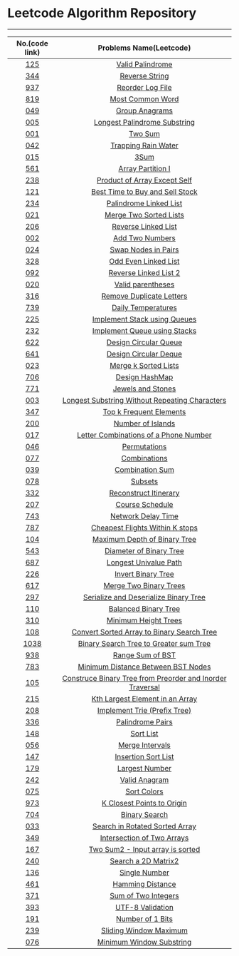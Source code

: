 # Leetcode Algorithm Repository
---

|  No.(code link) |           Problems Name(Leetcode)                                                               |
|:---------------:|:-----------------------------------------------------------------------------------------------:|
| [125](./125.py) |[Valid Palindrome](https://leetcode.com/problems/valid-palindrome/)                              |
| [344](./344.py) |[Reverse String](https://leetcode.com/problems/reverse-string/)                                  |
| [937](./937.py) |[Reorder Log File](https://leetcode.com/problems/reorder-data-in-log-files/)                     |
| [819](./819.py) |[Most Common Word](https://leetcode.com/problems/most-common-word/)                              |
| [049](./049.py) |[Group Anagrams](https://leetcode.com/problems/group-anagrams/)                                  |
| [005](./005.py) |[Longest Palindrome Substring](https://leetcode.com/problems/longest-palindromic-substring/)     |
| [001](./001.py) |[Two Sum](https://leetcode.com/problems/two-sum/)                                                | 
| [042](./042.py) |[Trapping Rain Water](https://leetcode.com/problems/trapping-rain-water/)                        | 
| [015](./015.py) |[3Sum](https://leetcode.com/problems/3sum/)                                                      |
| [561](./561.py) |[Array Partition I](https://leetcode.com/problems/array-partition-i/)                            |
| [238](./238.py) |[Product of Array Except Self](https://leetcode.com/problems/product-of-array-except-self/)      |
| [121](./121.py) |[Best Time to Buy and Sell Stock](https://leetcode.com/problems/best-time-to-buy-and-sell-stock/)|
| [234](./234.py) |[Palindrome Linked List](https://leetcode.com/problems/palindrome-linked-list/)                  |
| [021](./021.py) |[Merge Two Sorted Lists](https://leetcode.com/problems/merge-two-sorted-lists/)                  |
| [206](./206.py) |[Reverse Linked List](https://leetcode.com/problems/reverse-linked-list/)                        |
| [002](./002.py) |[Add Two Numbers](https://leetcode.com/problems/add-two-numbers/)                                |
| [024](./024.py) |[Swap Nodes in Pairs](https://leetcode.com/problems/swap-nodes-in-pairs/)                        |
| [328](./328.py) |[Odd Even Linked List](https://leetcode.com/problems/odd-even-linked-list/)                      |
| [092](./092.py) |[Reverse Linked List 2](https://leetcode.com/problems/reverse-linked-list-ii/)                   |
| [020](./020.py) |[Valid parentheses](https://leetcode.com/problems/valid-parentheses/)                            |
| [316](./316.py) |[Remove Duplicate Letters](https://leetcode.com/problems/remove-duplicate-letters/)              |
| [739](./739.py) |[Daily Temperatures](https://leetcode.com/problems/daily-temperatures/)                          |
| [225](./225.py) |[Implement Stack using Queues](https://leetcode.com/problems/implement-stack-using-queues/)      |
| [232](./232.py) |[Implement Queue using Stacks](https://leetcode.com/problems/implement-queue-using-stacks/)      |
| [622](./622.py) |[Design Circular Queue](https://leetcode.com/problems/design-circular-queue/)                    |
| [641](./641.py) |[Design Circular Deque](https://leetcode.com/problems/design-circular-deque/)                    |
| [023](./023.py) |[Merge k Sorted Lists](https://leetcode.com/problems/merge-k-sorted-lists/)                      |
| [706](./706.py) |[Design HashMap](https://leetcode.com/problems/design-hashmap/)                                  |
| [771](./771.py) |[Jewels and Stones](https://leetcode.com/problems/jewels-and-stones/)                            |
| [003](./003.py) |[Longest Substring Without Repeating Characters](https://leetcode.com/problems/longest-substring-without-repeating-characters/)|
| [347](./347.py) |[Top k Frequent Elements](https://leetcode.com/problems/top-k-frequent-elements/submissions/)    |
| [200](./200.py) |[Number of Islands](https://leetcode.com/problems/number-of-islands/)                            |
| [017](./017.py) |[Letter Combinations of a Phone Number](https://leetcode.com/problems/letter-combinations-of-a-phone-number/)|
| [046](./046.py) |[Permutations](https://leetcode.com/problems/permutations/)                                      |
| [077](./077.py) |[Combinations](https://leetcode.com/problems/combinations/)                                      |
| [039](./039.py) |[Combination Sum](https://leetcode.com/problems/combination-sum/)                                |
| [078](./078.py) |[Subsets](https://leetcode.com/problems/subsets/)                                                |
| [332](./332.py) |[Reconstruct Itinerary](https://leetcode.com/problems/course-schedule/)                          |
| [207](./207.py) |[Course Schedule](https://leetcode.com/problems/combinations/)                                   |
| [743](./743.py) |[Network Delay Time](https://leetcode.com/problems/network-delay-time/)                          |
| [787](./787.py) |[Cheapest Flights Within K stops](https://leetcode.com/problems/cheapest-flights-within-k-stops/)|
| [104](./104.py) |[Maximum Depth of Binary Tree](https://leetcode.com/problems/maximum-depth-of-binary-tree/)      |
| [543](./543.py) |[Diameter of Binary Tree](https://leetcode.com/problems/diameter-of-binary-tree/)                |
| [687](./687.py) |[Longest Univalue Path](https://leetcode.com/problems/longest-univalue-path/)                    |
| [226](./226.py) |[Invert Binary Tree](https://leetcode.com/problems/invert-binary-tree/)                          |
| [617](./617.py) |[Merge Two Binary Trees](https://leetcode.com/problems/merge-two-binary-trees/)                  |
| [297](./297.py) |[Serialize and Deserialize Binary Tree](https://leetcode.com/problems/serialize-and-deserialize-binary-tree/)|
| [110](./110.py) |[Balanced Binary Tree](https://leetcode.com/problems/balanced-binary-tree/)|
| [310](./310.py) |[Minimum Height Trees](https://leetcode.com/problems/minimum-height-trees/)|
| [108](./108.py) |[Convert Sorted Array to Binary Search Tree](https://leetcode.com/problems/convert-sorted-array-to-binary-search-tree/)|
| [1038](./1038.py) |[Binary Search Tree to Greater sum Tree](https://leetcode.com/problems/binary-search-tree-to-greater-sum-tree/)|
| [938](./938.py) |[Range Sum of BST](https://leetcode.com/problems/range-sum-of-bst/)|
| [783](./783.py) |[Minimum Distance Between BST Nodes](https://leetcode.com/problems/minimum-distance-between-bst-nodes/)|
| [105](./105.py) |[Construce Binary Tree from Preorder and Inorder Traversal](https://leetcode.com/problems/construct-binary-tree-from-preorder-and-inorder-traversal/)|
| [215](./215.py) |[Kth Largest Element in an Array](https://leetcode.com/problems/kth-largest-element-in-an-array/)|
| [208](./208.py) |[Implement Trie (Prefix Tree)](https://leetcode.com/problems/implement-trie-prefix-tree/)|
| [336](./336.py) |[Palindrome Pairs](https://leetcode.com/problems/palindrome-pairs/)|
| [148](./148.py) |[Sort List](https://leetcode.com/problems/sort-list/)|
| [056](./056.py) |[Merge Intervals](https://leetcode.com/problems/merge-intervals/)|
| [147](./147.py) |[Insertion Sort List](https://leetcode.com/problems/insertion-sort-list/)|
| [179](./179.py) |[Largest Number](https://leetcode.com/problems/largest-number/)|
| [242](./242.py) |[Valid Anagram](https://leetcode.com/problems/valid-anagram/)|
| [075](./075.py) |[Sort Colors](https://leetcode.com/problems/sort-colors/)|
| [973](./973.py) |[K Closest Points to Origin](https://leetcode.com/problems/k-closest-points-to-origin/)|
| [704](./704.py) |[Binary Search](https://leetcode.com/problems/binary-search/)|
| [033](./033.py) |[Search in Rotated Sorted Array](https://leetcode.com/problems/search-in-rotated-sorted-array/)|
| [349](./349.py) |[Intersection of Two Arrays](https://leetcode.com/problems/intersection-of-two-arrays/)|
| [167](./167.py) |[Two Sum2 - Input array is sorted](https://leetcode.com/problems/two-sum-ii-input-array-is-sorted/)|
| [240](./240.py) |[Search a 2D Matrix2](https://leetcode.com/problems/search-a-2d-matrix-ii/)|
| [136](./136.py) |[Single Number](https://leetcode.com/problems/single-number/)|
| [461](./461.py) |[Hamming Distance](https://leetcode.com/problems/hamming-distance/)|
| [371](./371.py) |[Sum of Two Integers](https://leetcode.com/problems/sum-of-two-integers/)|
| [393](./393.py) |[UTF-8 Validation](https://leetcode.com/problems/utf-8-validation/)|
| [191](./191.py) |[Number of 1 Bits](https://leetcode.com/problems/number-of-1-bits/)|
| [239](./239.py) |[Sliding Window Maximum](https://leetcode.com/problems/sliding-window-maximum/)|
| [076](./076.py) |[Minimum Window Substring](https://leetcode.com/problems/minimum-window-substring/)|
